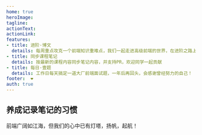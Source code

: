 ```yaml
---
home: true
heroImage: 
tagline: 
actionText: 
actionLink: 
features:
- title: 进阶·博文
  details: 每周重点攻克一个前端知识重难点，我们一起走进高级前端的世界，在进阶之路上，共勉！
- title: 同步课程笔记
  details: 按最新的课程内容同步笔记内容，并支持PR，欢迎同学一起贡献
- title: 每日·壹题
  details: 工作日每天搞定一道大厂前端面试题，一年后再回头，会感谢曾经努力的自己！
footer:  ❤️
auth: true
---
```


## 养成记录笔记的习惯

前端广阔如江海，但我们的心中已有灯塔，扬帆，起航！


